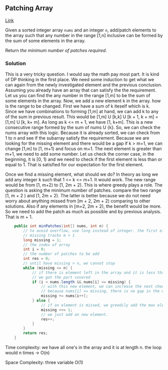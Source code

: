 ## Patching Array

[Link](https://leetcode.com/problems/patching-array/)

Given a sorted integer array `nums` and an integer `n`, add/patch elements to the array such that any number in the range [1,n] inclusive can be formed by the sum of some elements in the array.

Return *the minimum number of patches required*.

### Solution

This is a very tricky question. I would say the math pay most part. It is kind of DP thinking in the first place. We need some induction to get what we can again from the newly investigated element and the previous conclusion. Assuming you already have an array that can satisfy the the requirement. Let us you can find the any number in the range [1,m] to be the sum of some elements in the array. Now, we add a new element k in the array. how is the range to be changed. First we have a sum of k iteself which is k. Since we have combinations to forming [1,m] at hand, we can add k to any of the sum in previous result. This would be [1,m] U [k,k] U [k + 1, k + m] = [1,m] U [k, k+ m].   As long as k <= m + 1, we have [1, k+m]. This is a new consecutive range formed by the sum of nums U {k}.  So, we can check the nums array with this logic. Because it is already sorted,  we can check from 1 to n and see if the subarray satisfy the requirement. Because we are looking for the missing element and there would be a gap if k > m+1, we can change [1,m] to [1, m+1) and focus on m+1. The next element  is greater than m+1, we need to add some number. Let us check the corner case, in the beginning, it is [0, 1) and we need to check if the first element is less than or equal to 1. That is satisfied for our expectation for the first element.  

Once we find a missing element, what should we do? In theory as long we add any integer k such that 1 <= k <= m+1. It would work. The new range would be from [1, m+2) to [1, 2m + 2). This is where greedy plays a role. The question is asking the minimum number of patches. compare the two range [1, m + 2 ) and [1, 2m + 2). The latter is better because we do not need worry about anything missed from [m + 2, 2m + 2) comparing to other solutions. Also if any elements in [m+2, 2m + 2), the benefit would be more. So we need to add the patch as much as possible and by previous analysis. That is m + 1.

```java
    public int minPatches(int[] nums, int n) {
        // to avoid overflow, use long instead of integer. the first element could missing is 1.
        // missing tracks m + 1
        long missing = 1;
        // the index of array
        int i = 0;
        // the number of patches to be add
        int res = 0;
        // until have missing > n, we cannot stop
        while (missing <= n) {
            // if there is element left in the array and it is less than or equal to the might missing element
            // we got the part covered
            if (i < nums.length && nums[i] <= missing) {
                // with this new element, we can increase the next check point to missing + nums[i]
                // because nums[i] <= missing, there is no gap in the middle
                missing += nums[i++];
            } else {
                // if an element is missed, we greedily add the max element, that is the missing itself.
                missing <<= 1;
                // we just add an new element.
                res++;
            }
        }
        return res;
    }
```

Time complexity:  we have all one's in the array and it is at length n. the loop would n times -> O(n)

Space Complexity: three variable O(1)
